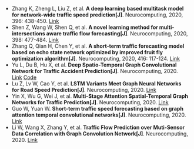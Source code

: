 * Zhang K, Zheng L, Liu Z, et al. <b>A deep learning based multitask model for network-wide traffic speed prediction[J]</b>. Neurocomputing, 2020, 396: 438-450. [Link](https://www.sciencedirect.com/science/article/pii/S0925231219304527)
* Shen Z, Wang W, Shen Q, et al. <b>A novel learning method for multi-intersections aware traffic flow forecasting[J]</b>. Neurocomputing, 2020, 398: 477-484. [Link](https://www.sciencedirect.com/science/article/pii/S0925231219310318)
* Zhang Q, Qian H, Chen Y, et al. <b>A short-term traffic forecasting model based on echo state network optimized by improved fruit fly optimization algorithm[J]</b>. Neurocomputing, 2020, 416: 117-124. [Link](https://www.sciencedirect.com/science/article/pii/S0925231219308732)
* Yu L, Du B, Hu X, et al. <b>Deep Spatio-Temporal Graph Convolutional Network for Traffic Accident Prediction[J]</b>. Neurocomputing, 2020. [Link](https://www.sciencedirect.com/science/article/pii/S092523122031451X) [Code](https://github.com/yule-BUAA/DSTGCN)
* Lu Z, Lv W, Cao Y, et al. <b>LSTM Variants Meet Graph Neural Networks for Road Speed Prediction[J]</b>. Neurocomputing, 2020. [Link](https://www.sciencedirect.com/science/article/pii/S0925231220303775)
* Yin X, Wu G, Wei J, et al. <b>Multi-Stage Attention Spatial-Temporal Graph Networks for Traffic Prediction[J]</b>. Neurocomputing, 2020. [Link](https://www.sciencedirect.com/science/article/pii/S0925231220318312)
* Guo W, Yuan W. <b>Short-term traffic speed forecasting based on graph attention temporal convolutional networks[J]</b>. Neurocomputing, 2020. [Link](https://www.sciencedirect.com/science/article/abs/pii/S0925231220309504)
* Li W, Wang X, Zhang Y, et al. <b>Traffic Flow Prediction over Muti-Sensor Data Correlation with Graph Convolution Network[J]</b>. Neurocomputing, 2020. [Link](https://www.sciencedirect.com/science/article/pii/S0925231220318191)
